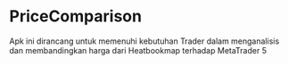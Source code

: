 # PriceComparison
Apk ini dirancang untuk memenuhi kebutuhan Trader dalam menganalisis dan membandingkan harga dari Heatbookmap terhadap MetaTrader 5

